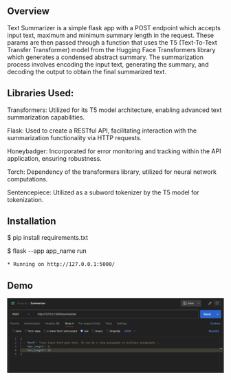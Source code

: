 
## Overview

Text Summarizer is a simple flask app with a POST endpoint which accepts input text, maximum and minimum summary length in the request. These params are then passed through a function that uses the T5 (Text-To-Text Transfer Transformer) model from the Hugging Face Transformers library which generates a condensed abstract summary. The summarization process involves encoding the input text, generating the summary, and decoding the output to obtain the final summarized text.


## Libraries Used:

Transformers: Utilized for its T5 model architecture, enabling advanced text summarization capabilities.

Flask: Used to create a RESTful API, facilitating interaction with the summarization functionality via HTTP requests.

Honeybadger: Incorporated for error monitoring and tracking within the API application, ensuring robustness.

Torch: Dependency of the transformers library, utilized for neural network computations.

Sentencepiece: Utilized as a subword tokenizer by the T5 model for tokenization.


## Installation

$ pip install requirements.txt

$ flask --app app_name run

    * Running on http://127.0.0.1:5000/

## Demo

![Demo](./demo.png)
